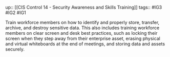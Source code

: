 up:: [[CIS Control 14 - Security Awareness and Skills Training]]
tags:: #IG3 #IG2 #IG1

Train workforce members on how to identify and properly store, transfer, archive, and destroy sensitive data. This also includes training workforce members on clear screen and desk best practices, such as locking their screen when they step away from their enterprise asset, erasing physical and virtual whiteboards at the end of meetings, and storing data and assets securely.